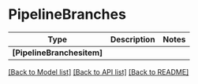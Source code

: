# PipelineBranches

Type | Description | Notes
------------- | ------------- | -------------
**[PipelineBranchesitem]** |  | 

[[Back to Model list]](../README.md#documentation-for-models) [[Back to API list]](../README.md#documentation-for-api-endpoints) [[Back to README]](../README.md)

